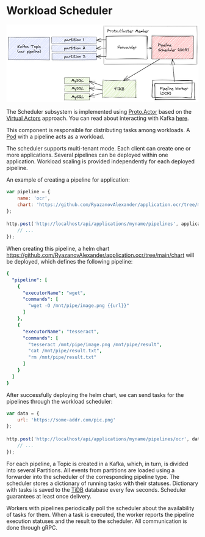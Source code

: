# Workload Scheduler

![scheduler](diagrams/scheduler.png)

The Scheduler subsystem is implemented using [Proto.Actor](https://proto.actor/) based on the [Virtual Actors](https://www.microsoft.com/en-us/research/project/orleans-virtual-actors/) approach. You can read about interacting with Kafka [here](https://proto.actor/docs/local-affinity/).

This component is responsible for distributing tasks among workloads. A [Pod](https://kubernetes.io/docs/concepts/workloads/pods/) with a pipeline acts as a workload.

The scheduler supports multi-tenant mode. Each client can create one or more applications. Several pipelines can be deployed within one application. Workload scaling is provided independently for each deployed pipeline.

An example of creating a pipeline for application:

```js
var pipeline = {
    name: 'ocr',
    chart: 'https://github.com/RyazanovAlexander/application.ocr/tree/main/chart'
};

http.post('http://localhost/api/applications/myname/pipelines', application, function(res){
    // ...
});
```

When creating this pipeline, a helm chart https://github.com/RyazanovAlexander/application.ocr/tree/main/chart will be deployed, which defines the following pipeline:

```yaml
{
  "pipeline": [
    {
      "executorName": "wget",
      "commands": [
        "wget -O /mnt/pipe/image.png {{url}}"
      ]
    },
    {
      "executorName": "tesseract",
      "commands": [
        "tesseract /mnt/pipe/image.png /mnt/pipe/result",
        "cat /mnt/pipe/result.txt",
        "rm /mnt/pipe/result.txt"
      ]
    }
  ]
}
```

After successfully deploying the helm chart, we can send tasks for the pipelines through the workload scheduler:

```js
var data = {
    url: 'https://some-addr.com/pic.png'
};

http.post('http://localhost/api/applications/myname/pipelines/ocr', data, function(res){
    // ...
});
```

For each pipeline, a Topic is created in a Kafka, which, in turn, is divided into several Partitions. All events from partitions are loaded using a forwarder into the scheduler of the corresponding pipeline type. The scheduler stores a dictionary of running tasks with their statuses. Dictionary with tasks is saved to the [TiDB](https://github.com/pingcap/tidb) database every few seconds. Scheduler guarantees at least once delivery.

Workers with pipelines periodically poll the scheduler about the availability of tasks for them. When a task is executed, the worker reports the pipeline execution statuses and the result to the scheduler. All communication is done through gRPC.

